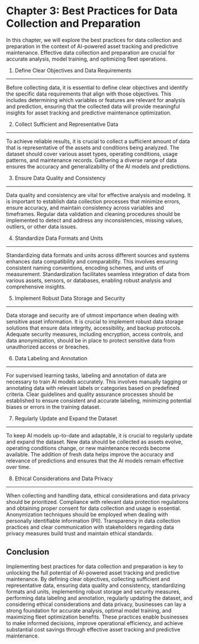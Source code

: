 Chapter 3: Best Practices for Data Collection and Preparation
=============================================================

In this chapter, we will explore the best practices for data collection and preparation in the context of AI-powered asset tracking and predictive maintenance. Effective data collection and preparation are crucial for accurate analysis, model training, and optimizing fleet operations.

1. Define Clear Objectives and Data Requirements
------------------------------------------------

Before collecting data, it is essential to define clear objectives and identify the specific data requirements that align with those objectives. This includes determining which variables or features are relevant for analysis and prediction, ensuring that the collected data will provide meaningful insights for asset tracking and predictive maintenance optimization.

2. Collect Sufficient and Representative Data
---------------------------------------------

To achieve reliable results, it is crucial to collect a sufficient amount of data that is representative of the assets and conditions being analyzed. The dataset should cover various asset types, operating conditions, usage patterns, and maintenance records. Gathering a diverse range of data ensures the accuracy and generalizability of the AI models and predictions.

3. Ensure Data Quality and Consistency
--------------------------------------

Data quality and consistency are vital for effective analysis and modeling. It is important to establish data collection processes that minimize errors, ensure accuracy, and maintain consistency across variables and timeframes. Regular data validation and cleaning procedures should be implemented to detect and address any inconsistencies, missing values, outliers, or other data issues.

4. Standardize Data Formats and Units
-------------------------------------

Standardizing data formats and units across different sources and systems enhances data compatibility and comparability. This involves ensuring consistent naming conventions, encoding schemes, and units of measurement. Standardization facilitates seamless integration of data from various assets, sensors, or databases, enabling robust analysis and comprehensive insights.

5. Implement Robust Data Storage and Security
---------------------------------------------

Data storage and security are of utmost importance when dealing with sensitive asset information. It is crucial to implement robust data storage solutions that ensure data integrity, accessibility, and backup protocols. Adequate security measures, including encryption, access controls, and data anonymization, should be in place to protect sensitive data from unauthorized access or breaches.

6. Data Labeling and Annotation
-------------------------------

For supervised learning tasks, labeling and annotation of data are necessary to train AI models accurately. This involves manually tagging or annotating data with relevant labels or categories based on predefined criteria. Clear guidelines and quality assurance processes should be established to ensure consistent and accurate labeling, minimizing potential biases or errors in the training dataset.

7. Regularly Update and Expand the Dataset
------------------------------------------

To keep AI models up-to-date and adaptable, it is crucial to regularly update and expand the dataset. New data should be collected as assets evolve, operating conditions change, or new maintenance records become available. The addition of fresh data helps improve the accuracy and relevance of predictions and ensures that the AI models remain effective over time.

8. Ethical Considerations and Data Privacy
------------------------------------------

When collecting and handling data, ethical considerations and data privacy should be prioritized. Compliance with relevant data protection regulations and obtaining proper consent for data collection and usage is essential. Anonymization techniques should be employed when dealing with personally identifiable information (PII). Transparency in data collection practices and clear communication with stakeholders regarding data privacy measures build trust and maintain ethical standards.

Conclusion
----------

Implementing best practices for data collection and preparation is key to unlocking the full potential of AI-powered asset tracking and predictive maintenance. By defining clear objectives, collecting sufficient and representative data, ensuring data quality and consistency, standardizing formats and units, implementing robust storage and security measures, performing data labeling and annotation, regularly updating the dataset, and considering ethical considerations and data privacy, businesses can lay a strong foundation for accurate analysis, optimal model training, and maximizing fleet optimization benefits. These practices enable businesses to make informed decisions, improve operational efficiency, and achieve substantial cost savings through effective asset tracking and predictive maintenance.
